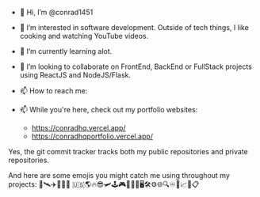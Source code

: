 - 👋 Hi, I’m @conrad1451
- 👀 I’m interested in software development. Outside of tech things, I like cooking and watching YouTube videos. 
- 🌱 I’m currently learning alot.
- 💞️ I’m looking to collaborate on FrontEnd, BackEnd or FullStack projects using ReactJS and NodeJS/Flask.
- 📫 How to reach me: 

- 📫 While you're here, check out my portfolio websites:
  - https://conradhq.vercel.app/
  - https://conradhqportfolio.vercel.app/

Yes, the git commit tracker tracks both my public repositories and private repositories.

And here are some emojis you might catch me using throughout my projects:
🚀🛰️✈️🦅🇬🇭 🇺🇸🌎🔥😎🛩️🕹️🎮👨🏾‍💻🖥️🛠️⚙️🌐🔍♾️📱📈🔼📋

<!---
conrad1451/conrad1451 is a ✨ special ✨ repository because its `README.md` (this file) appears on your GitHub profile.
You can click the Preview link to take a look at your changes.
--->
